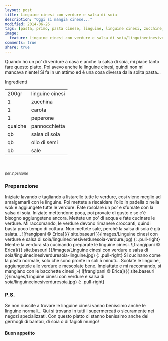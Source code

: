 ```yaml
---
layout: post
title: Linguine cinesi con verdure e salsa di soia
description: "Oggi si mangia cinese..."
modified: 2014-06-26
tags: [pasta, primo, pasta cinese, linguine, linguine cinesi, zucchine, carote, peperoni, pannocchiette, salsa di soia, cinese]
image:
  feature: Linguine cinesi con verdure e salsa di soia/linguinecinesiverduresoia-header.jpg
comments: true
share: true
---
```


Quando ho un po' di verdure a casa e anche la salsa di soia, mi piace tanto fare questo piatto. Poi avevo anche le linguine cinesi, quindi non mi mancava niente! Si fa in un attimo ed è una cosa diversa dalla solita pasta...


<div class="ingredients">
  <div class="ingredients-title">Ingredienti</div>
  <table>
    <tbody>
      <tr>
        <td>200gr</td>
        <td>linguine cinesi</td>
      </tr>
      <tr>
        <td>1</td>
        <td>zucchina</td>
      </tr>
      <tr>
        <td>1</td>
        <td>carota</td>
      </tr>
      <tr>
        <td>1</td>
        <td>peperone</td>
      </tr>
      <tr>
        <td>qualche</td>
        <td>pannocchietta</td>
      </tr>
      <tr>
        <td>qb</td>
        <td>salsa di soia</td>
      </tr>
      <tr>
        <td>qb</td>
        <td>olio di semi</td>
      </tr>
      <tr>
        <td>qb</td>
        <td>sale</td>
      </tr>
    </tbody>
  </table>
  <br></br>
  <i class="pull-right" style="font-size: 80%;">per 2 persone</i>
</div>


<h3>
  <font color="grey">
    <i class="icon-cogs"></i>
  </font> Preparazione
</h3>

Iniziate lavando e tagliando a listarelle tutte le verdure, così viene meglio ad amalgamarli con le linguine. Poi mettete a riscaldare l'olio in padella o nella wok e aggiungete tutte le verdure. Fate rosolare un po' e sfumate con la salsa di soia. Iniziate mettendone poca, poi provate di gusto e se c'è bisogno aggiungetene ancora. Mettete un po' di acqua e fate cucinare le verdure. Mi raccomando, le verdure devono rimanere croccanti, quindi basta poco tempo di cottura. Non mettete sale, perché la salsa di soia è già salata...
![frangipani © Erica]({{ site.baseurl }}/images/Linguine cinesi con verdure e salsa di soia/linguinecinesiverduresoia-verdure.jpg)
{: .pull-right}
Mentre la verdura sta cucinando preparate le linguine cinesi. 
![frangipani © Erica]({{ site.baseurl }}/images/Linguine cinesi con verdure e salsa di soia/linguinecinesiverduresoia-linguine.jpg)
{: .pull-right}
Si cucinano come la pasta normale, solo che sono pronte in soli 5 minuti... Scolate le linguine, aggiungetele alle verdure e mescolate bene. Impiattate e mi raccomando, si mangiano con le bacchette cinesi ;-)
![frangipani © Erica]({{ site.baseurl }}/images/Linguine cinesi con verdure e salsa di soia/linguinecinesiverduresoia.jpg)
{: .pull-right}

<h3>
  <font color="#FFCC00">
    <i class="icon-lightbulb"></i>
  </font> P.S.
</h3>

Se non riuscite a trovare le linguine cinesi vanno benissimo anche le linguine normali... Qui si trovano in tutti i supermercati o sicuramente nei negozi specializzati. Con questo piatto ci stanno benissimo anche dei germogli di bambù, di soia o di fagioli mungo!

<h4>Buon appetito
  <font color="red">
    <i class="icon-smile"></i>
  </font>
</h4>
